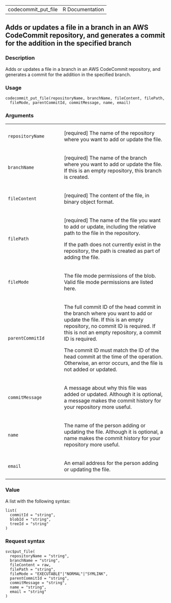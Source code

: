 <table style="width: 100%;">
<tbody>
<tr class="odd">
<td>codecommit_put_file</td>
<td style="text-align: right;">R Documentation</td>
</tr>
</tbody>
</table>

## Adds or updates a file in a branch in an AWS CodeCommit repository, and generates a commit for the addition in the specified branch

### Description

Adds or updates a file in a branch in an AWS CodeCommit repository, and
generates a commit for the addition in the specified branch.

### Usage

    codecommit_put_file(repositoryName, branchName, fileContent, filePath,
      fileMode, parentCommitId, commitMessage, name, email)

### Arguments

<table>
<colgroup>
<col style="width: 35%" />
<col style="width: 65%" />
</colgroup>
<tbody>
<tr class="odd">
<td><code
id="codecommit_put_file_:_repositoryName">repositoryName</code></td>
<td><p>[required] The name of the repository where you want to add or
update the file.</p></td>
</tr>
<tr class="even">
<td><code id="codecommit_put_file_:_branchName">branchName</code></td>
<td><p>[required] The name of the branch where you want to add or update
the file. If this is an empty repository, this branch is
created.</p></td>
</tr>
<tr class="odd">
<td><code id="codecommit_put_file_:_fileContent">fileContent</code></td>
<td><p>[required] The content of the file, in binary object
format.</p></td>
</tr>
<tr class="even">
<td><code id="codecommit_put_file_:_filePath">filePath</code></td>
<td><p>[required] The name of the file you want to add or update,
including the relative path to the file in the repository.</p>
<p>If the path does not currently exist in the repository, the path is
created as part of adding the file.</p></td>
</tr>
<tr class="odd">
<td><code id="codecommit_put_file_:_fileMode">fileMode</code></td>
<td><p>The file mode permissions of the blob. Valid file mode
permissions are listed here.</p></td>
</tr>
<tr class="even">
<td><code
id="codecommit_put_file_:_parentCommitId">parentCommitId</code></td>
<td><p>The full commit ID of the head commit in the branch where you
want to add or update the file. If this is an empty repository, no
commit ID is required. If this is not an empty repository, a commit ID
is required.</p>
<p>The commit ID must match the ID of the head commit at the time of the
operation. Otherwise, an error occurs, and the file is not added or
updated.</p></td>
</tr>
<tr class="odd">
<td><code
id="codecommit_put_file_:_commitMessage">commitMessage</code></td>
<td><p>A message about why this file was added or updated. Although it
is optional, a message makes the commit history for your repository more
useful.</p></td>
</tr>
<tr class="even">
<td><code id="codecommit_put_file_:_name">name</code></td>
<td><p>The name of the person adding or updating the file. Although it
is optional, a name makes the commit history for your repository more
useful.</p></td>
</tr>
<tr class="odd">
<td><code id="codecommit_put_file_:_email">email</code></td>
<td><p>An email address for the person adding or updating the
file.</p></td>
</tr>
</tbody>
</table>

### Value

A list with the following syntax:

    list(
      commitId = "string",
      blobId = "string",
      treeId = "string"
    )

### Request syntax

    svc$put_file(
      repositoryName = "string",
      branchName = "string",
      fileContent = raw,
      filePath = "string",
      fileMode = "EXECUTABLE"|"NORMAL"|"SYMLINK",
      parentCommitId = "string",
      commitMessage = "string",
      name = "string",
      email = "string"
    )
